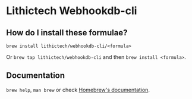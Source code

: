 # Lithictech Webhookdb-cli

## How do I install these formulae?

`brew install lithictech/webhookdb-cli/<formula>`

Or `brew tap lithictech/webhookdb-cli` and then `brew install <formula>`.

## Documentation

`brew help`, `man brew` or check [Homebrew's documentation](https://docs.brew.sh).

